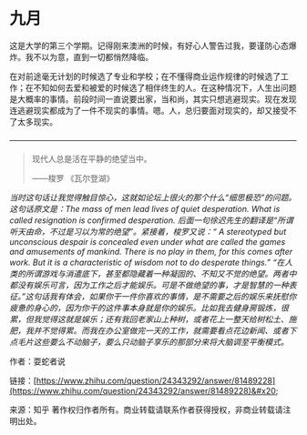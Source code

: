 # 九月

这是大学的第三个学期。记得刚来澳洲的时候，有好心人警告过我，要谨防心态爆炸。我不以为意，直到一切都悄然降临。

在对前途毫无计划的时候选了专业和学校；在不懂得商业运作规律的时候选了工作；在不知如何去爱和被爱的时候选了相伴终生的人。在这种情况下，人生出问题是大概率的事情。前段时间一直说要出家，当和尚，其实只想逃避现实。现在发现连逃避现实都成为了一件不现实的事情。嗯。人，总归要面对现实的，却又接受不了太多现实。



————————————————————————————————————

> 现代人总是活在平静的绝望当中。
>
> ——梭罗 《瓦尔登湖》

_当时这句话让我觉得触目惊心，这就如论坛上很火的那个什么“细思极恐”的问题。这句话原文是：The mass of men lead lives of quiet desperation. What is called resignation is confirmed desperation. 后面一句徐迟先生的翻译是“所谓听天由命，不过是习以为常的绝望”。紧接着，梭罗又说：“ A stereotyped but unconscious despair is concealed even under what are called the games and amusements of mankind. There is no play in them, for this comes after work. But it is a characteristic of wisdom not to do desperate things.” “在人类的所谓游戏与消遣底下，甚至都隐藏着一种凝固的、不知又不觉的绝望。两者中都没有娱乐可言，因为工作之后才能娱乐。可是不做绝望的事，才是智慧的一种表征。”这句话我有体会，如果你干一件你喜欢的事情，是不需要之后的娱乐来抚慰你疲惫的身心的，因为你干的这件事本身就是你的娱乐。比如我去健身房锻炼，很累，但我觉得这就是娱乐；还有我回老家山上种树，或者花上一整天给树松土、施肥，我并不觉得累。而我在办公室做完一天的工作，就需要看点花边新闻、或者下点毛片这些要么不动脑子，要么只动脑子享乐的那部分来将大脑调至平衡模式。_

作者：耍蛇者说&#x20;

链接：[https://www.zhihu.com/question/24343292/answer/81489228](https://www.zhihu.com/question/24343292/answer/81489228)&#x20;

来源：知乎 著作权归作者所有。商业转载请联系作者获得授权，非商业转载请注明出处。
